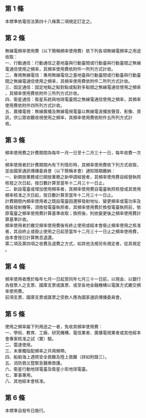 第 1 條
-------
本標準依電信法第四十八條第二項規定訂定之。

第 2 條
-------
無線電頻率使用費（以下簡稱頻率使用費）依下列各項無線電頻率之用途  
收取：  
一、行動通信：行動通信之基地臺與行動臺間或行動臺與行動臺間之無線  
    電通信使用之頻率，其頻率使用費依附件一所列方式計收。  
二、專用無線電信：專用無線電信之基地臺與行動臺間或行動臺與行動臺  
    間之無線電通信使用之頻率，其頻率使用費依附件二所列方式計收。  
三、固定通信：固定地點之點對點或點對多點間之無線電通信使用之頻率  
    ，其頻率使用費依附件三所列方式計收。  
四、衛星通信：衛星系統與地球電臺間之無線電通信使用之頻率，其頻率  
    使用費依附件四所列方式計收。  
五、廣播電視：無線廣播及無線電視電臺以無線電波播放聲音、影像、資  
    訊，供公眾收聽收視使用之頻率，其頻率使用費依附件五所列方式計  
    收。

第 3 條
-------
頻率使用費之計費期間為每年一月一日至十二月三十一日，每年收費一次  
。  
頻率使用者於計費期間內有下列情形時，其頻率使用費依下列方式收取，  
並由國家通訊傳播委員會（以下簡稱本會）通知限期繳納：  
一、新開放業務或已開放業務之新申請經營者，其頻率使用費自經營執照  
    核發之次日起，按日數計算至當年十二月三十一日止。  
二、新設電臺或增加使用頻率者，其頻率使用費自電臺執照核發或其使用  
    頻率核准之次日起，按日數計算至當年十二月三十一日止。  
計費期間內頻率使用者之既設電臺因遷移發射地址、變更頻率或電功率及  
換裝發射機等，須換發電臺執照者，其頻率使用費於換發電臺執照前，依  
原電臺之頻率使用費計算基準收取；換照後，則依變更後之頻率使用費計  
算基準計收。  
頻率使用者於繳交頻率使用費後有終止使用或經本會廢止頻率使用之核准  
者，其自終止或廢止使用之日起至當年十二月三十一日止之頻率使用費，  
由本會按日計算無息退還。  
第二項及第四項之收費及退費之方式，如其他法規另有規定者，從其規定  
。

第 4 條
-------
頻率使用者應於每年七月一日起至同年七月三十一日前，以現金、以銀行  
為發票人之支票、國庫支票或匯票、或至各地金融機構以電匯方式繳交頻  
率使用費。  
前項支票、國庫支票或匯票之受款人應為國家通訊傳播委員會。

第 5 條
-------
使用之頻率屬下列用途之一者，免收其頻率使用費：  
一、學術、教育、工廠、研究機構、電信業者、廣播電視業者或其他經本  
    會專案核准之試（實）驗。  
二、雷達使用。  
三、未單獨指配頻率之共用頻帶。  
四、船舶海上遇險安全救難及陸上救難（詳如附錄三）。  
五、消防救災暨緊急醫療救護。  
六、衛星行動地球電臺及衛星小型地球電臺。  
七、軍事專用。  
八、其他經本會核准。

第 6 條
-------
本標準自發布日施行。

